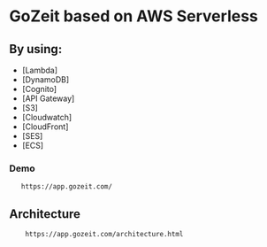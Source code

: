 # GoZeit based on AWS Serverless

## By using:

* [Lambda]
* [DynamoDB]
* [Cognito]
* [API Gateway]
* [S3]
* [Cloudwatch]
* [CloudFront]
* [SES]
* [ECS]

### Demo
       https://app.gozeit.com/

## Architecture
        https://app.gozeit.com/architecture.html